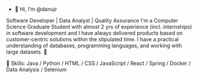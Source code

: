 - 👋 Hi, I’m @danujr

Software Developer | Data Analyst | Quality Assurance
I'm a Computer Science Graduate Student with almost 2 yrs of experience (incl. internships) in software development and I have always delivered products based on customer-centric solutions within the stipulated time. I have a practical understanding of databases, programming languages, and working with large datasets.  👀 

🌱 Skills: Java / Python / HTML / CSS / JavaScript / React / Spring / Docker / Data Analysis / Selenium


<!---
danujr/danujr is a ✨ special ✨ repository because its `README.md` (this file) appears on your GitHub profile.
You can click the Preview link to take a look at your changes.
--->
